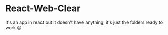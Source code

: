 # React-Web-Clear
It's an app in react but it doesn't have anything, it's just the folders ready to work 😊

